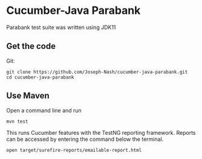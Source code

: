 # Cucumber-Java Parabank

Parabank test suite was written using JDK11

## Get the code

Git:

    git clone https://github.com/Joseph-Nash/cucumber-java-parabank.git
    cd cucumber-java-parabank

## Use Maven

Open a command line and run

    mvn test

This runs Cucumber features with the TestNG reporting framework. Reports can be accessed by entering the command below 
the terminal.

    open target/surefire-reports/emailable-report.html
